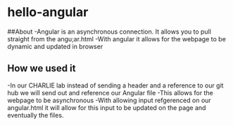 # hello-angular

##About
-Angular is an asynchronous connection. It allows you to pull straight from the angu;ar.html
-With angular it allows for the webpage to be dynamic and updated in browser

## How we used it 
-In our CHARLIE lab instead of sending a header and a reference to our git hub we will send out and reference our Angular file 
-This allows for the webpage to be asynchronous
-With allowing input refgerenced on our angular.html it will allow for this input to be updated on the page and eventually the files.
